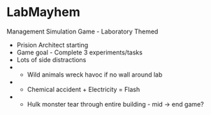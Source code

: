 # LabMayhem
Management Simulation Game - Laboratory Themed 
- Prision Architect starting
- Game goal - Complete 3 experiments/tasks
- Lots of side distractions
- - Wild animals wreck havoc if no wall around lab
- - Chemical accident + Electricity = Flash
- - Hulk monster tear through entire building - mid -> end game?
